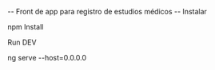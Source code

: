 -- Front de app para registro de estudios médicos --
Instalar 

  npm Install

Run DEV

  ng serve --host=0.0.0.0

